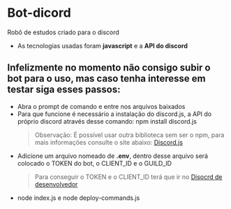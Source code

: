# Bot-dicord
Robô de estudos criado para o discord
- As tecnologias usadas foram **javascript** e a **API do discord**
## Infelizmente no momento não consigo subir o bot para o uso, mas caso tenha interesse em testar siga esses passos:
- Abra o prompt de comando e entre nos arquivos baixados
- Para que funcione é necessário a instalação do discord.js, a API do próprio discord através desse comando: npm install discord.js
  > Observação: É possível usar outra biblioteca sem ser o npm, para mais informações consulte o site abaixo:
  [Discord.js](https://discord.js.org/docs/packages/discord.js/14.14.1)
- Adicione um arquivo nomeado de **.env**, dentro desse arquivo será colocado o TOKEN do bot, o CLIENT_ID e o GUILD_ID
  > Para conseguir o TOKEN e o CLIENT_ID terá que ir no [Disocrd de desenvolvedor](https://discord.com/developers/applications)
- node index.js e node deploy-commands.js
